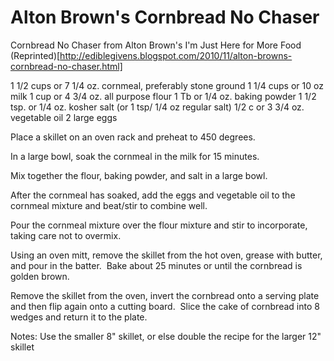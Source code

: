 # Alton Brown's Cornbread No Chaser

Cornbread No Chaser
from Alton Brown's I'm Just Here for More Food
(Reprinted)[http://ediblegivens.blogspot.com/2010/11/alton-browns-cornbread-no-chaser.html]

1 1/2 cups or 7 1/4 oz. cornmeal, preferably stone ground
1 1/4 cups or 10 oz milk
1 cup or 4 3/4 oz. all purpose flour
1 Tb or 1/4 oz. baking powder
1 1/2 tsp. or 1/4 oz. kosher salt (or 1 tsp/ 1/4 oz regular salt)
1/2 c or 3 3/4 oz. vegetable oil
2 large eggs

Place a skillet on an oven rack and preheat to 450 degrees.

In a large bowl, soak the cornmeal in the milk for 15 minutes.

Mix together the flour, baking powder, and salt in a large bowl.

After the cornmeal has soaked, add the eggs and vegetable oil to the cornmeal mixture and beat/stir to combine well.

Pour the cornmeal mixture over the flour mixture and stir to incorporate, taking care not to overmix.

Using an oven mitt, remove the skillet from the hot oven, grease with butter, and pour in the batter.  Bake about 25 minutes or until the cornbread is golden brown.

Remove the skillet from the oven, invert the cornbread onto a serving plate and then flip again onto a cutting board.  Slice the cake of cornbread into 8 wedges and return it to the plate.

Notes:
Use the smaller 8" skillet, or else double the recipe for the larger 12" skillet
